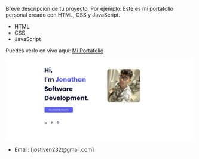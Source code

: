 Breve descripción de tu proyecto. Por ejemplo:
Este es mi portafolio personal creado con HTML, CSS y JavaScript.


- HTML
- CSS
- JavaScript


Puedes verlo en vivo aquí: [Mi Portafolio](https://jcardonadev.github.io/portafolio/)


![Vista previa](/Vista%20previa.png)


- Email: [jostiven232@gmail.com]
